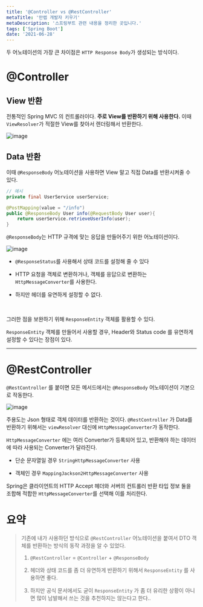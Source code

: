 ```yaml
---
title: '@Controller vs @RestController'
metaTitle: '만렙 개발자 키우기'
metaDescription: '스프링부트 관련 내용을 정리한 곳입니다.'
tags: ['Spring Boot']
date: '2021-06-28'
---
```


두 어노테이션의 가장 큰 차이점은 `HTTP Response Body`가 생성되는 방식이다.

# @Controller

## View 반환

전통적인 Spring MVC 의 컨트롤러이다. **주로 View를 반환하기 위해 사용한다.** 이때 `ViewResolver`가 적절한 View를 찾아서 렌더링해서 반환한다.

![image](https://user-images.githubusercontent.com/51476083/123594303-81a17400-d82a-11eb-99c8-647dd9b293c5.png)

## Data 반환

이때 `@ResponseBody` 어노테이션을 사용하면 View 말고 직접 Data를 반환시켜줄 수 있다.

```java
// 예시
private final UserService userService;

@PostMapping(value = "/info")
public @ResponseBody User info(@RequestBody User user){
	return userService.retrieveUserInfo(user);
}
```

`@ResponseBody`는 HTTP 규격에 맞는 응답을 만들어주기 위한 어노테이션이다.

![image](https://user-images.githubusercontent.com/51476083/123594386-9b42bb80-d82a-11eb-8267-8d5e091be6c9.png)

- `@ResponseStatus`를 사용해서 상태 코드를 설정해 줄 수 있다


- HTTP 요청을 객체로 변환하거나, 객체를 응답으로 변환하는 `HttpMessageConverter`를 사용한다.


- 하지만 헤더를 유연하게 설정할 수 없다.

<br/>

그러한 점을 보완하기 위해 `ResponseEntity` 객체를 활용할 수 있다.

`ResponseEntity` 객체를 만들어서 사용할 경우, Header와 Status code 를 유연하게 설정할 수 있다는 장점이 있다.

---

# @RestController

`@RestController` 를 붙이면 모든 메서드에서는 `@ResponseBody` 어노테이션이 기본으로 작동한다.

![image](https://user-images.githubusercontent.com/51476083/123595958-85ce9100-d82c-11eb-81ff-25f6a6fb2ae0.png)

주용도는 Json 형태로 객체 데이터를 반환하는 것이다. `@RestController` 가 Data를 반환하기 위해서는 `viewResolver` 대신에 `HttpMessageConverter`가 동작한다.

`HttpMessageConverter` 에는 여러 Converter가 등록되어 있고, 반환해야 하는 데이터에 따라 사용되는 Converter가 달라진다.

- 단순 문자열일 경우 `StringHttpMessageConverter` 사용

- 객체인 경우 `MappingJackson2HttpMessageConverter` 사용

Spring은 클라이언트의 HTTP Accept 헤더와 서버의 컨트롤러 반환 타입 정보 둘을 조합해 적합한 `HttpMessageConverter`를 선택해 이를 처리한다.


# 요약

> 기존에 내가 사용하던 방식으로 `@RestController` 어노테이션을 붙여서 DTO 객체를 반환하는 방식의 동작 과정을 알 수 있었다.
>
> 1. `@RestController` = `@Controller` + `@ResponseBody`
>
>
> 2. 헤더와 상태 코드를 좀 더 유연하게 반환하기 위해서 `ResponseEntity` 를 사용하면 좋다.
>
>
> 3. 하지만 공식 문서에서도 굳이 `ResponseEntity` 가 좀 더 유리한 상황이 아니면 많이 남발해서 쓰는 것을 추천하지는 않는다고 한다..

